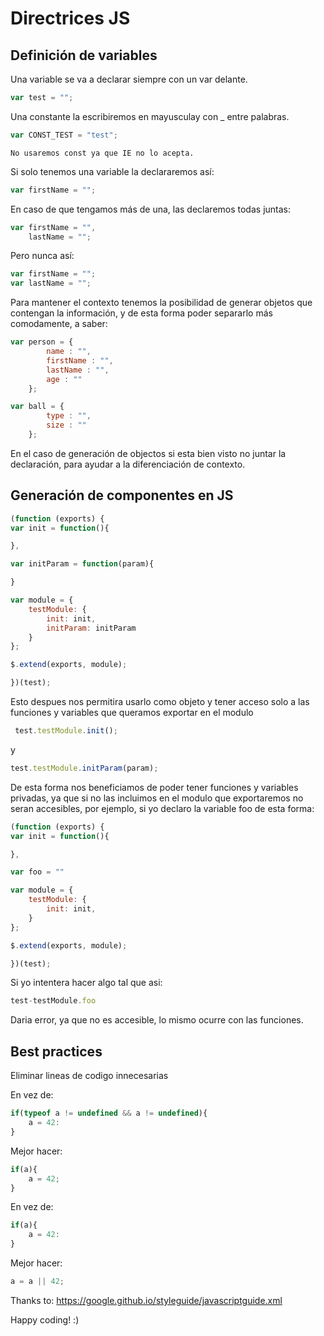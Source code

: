 # Directrices JS

## Definición de variables

Una variable se va a declarar siempre con un var delante.

```js
var test = "";
```

Una constante la escribiremos en mayusculay con _ entre palabras. 

```js
var CONST_TEST = "test";
```

```info
No usaremos const ya que IE no lo acepta.
```

Si solo tenemos una variable la declararemos así:

```js
var firstName = "";
```

En caso de que tengamos más de una, las declaremos todas juntas:

```js
var firstName = "",
    lastName = "";
```

Pero nunca así:

```js
var firstName = "";
var lastName = "";
```

Para mantener el contexto tenemos la posibilidad de generar objetos que contengan la información, y de esta forma poder separarlo más comodamente, a saber:

```js
var person = {
        name : "",
        firstName : "",
        lastName : "",
        age : ""
    };

var ball = {
        type : "",
        size : ""
    };
```

En el caso de generación de objectos si esta bien visto no juntar la declaración, para ayudar a la diferenciación de contexto.


## Generación de componentes en JS

```js
(function (exports) {
var init = function(){

},

var initParam = function(param){

}

var module = {
    testModule: {
        init: init,
        initParam: initParam
    }
};

$.extend(exports, module);

})(test);
```

Esto despues nos permitira usarlo como objeto y tener acceso solo a las funciones y variables que queramos exportar en el modulo

```js
 test.testModule.init();
```
y
```js
test.testModule.initParam(param);
```

De esta forma nos beneficiamos de poder tener funciones y variables privadas, ya que si no las incluimos en el modulo que exportaremos no seran accesibles, por ejemplo, si yo declaro la variable foo de esta forma:

```js
(function (exports) {
var init = function(){

},

var foo = ""

var module = {
    testModule: {
        init: init,
    }
};

$.extend(exports, module);

})(test);
```

Si yo intentera hacer algo tal que asi:

```js
test-testModule.foo
```
Daria error, ya que no es accesible, lo mismo ocurre con las funciones.

## Best practices

Eliminar lineas de codigo innecesarias

En vez de:

```js
if(typeof a != undefined && a != undefined){
    a = 42:
}
```

Mejor hacer:

```js
if(a){
    a = 42;
}
```



En vez de:

```js
if(a){
    a = 42:
}
```

Mejor hacer:

```js
a = a || 42;
```


Thanks to: https://google.github.io/styleguide/javascriptguide.xml

Happy coding! :)

